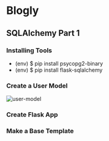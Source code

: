 # Blogly 
## SQLAlchemy Part 1
### Installing Tools
- (env) $ pip install psycopg2-binary
- (env) $ pip install flask-sqlalchemy

### Create a User Model

![user-model](https://github.com/OnelioViera/blogly/assets/35926663/a461f247-f06d-4978-9147-8b74d65d027e)

### Create Flask App

### Make a Base Template
